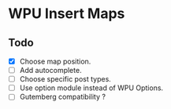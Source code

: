 # WPU Insert Maps

## Todo

* [x] Choose map position.
* [ ] Add autocomplete.
* [ ] Choose specific post types.
* [ ] Use option module instead of WPU Options.
* [ ] Gutemberg compatibility ?

